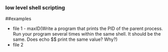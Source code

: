 ### low level shell scripting
##examples
* file 1 - maxID(Write a program that prints the PID of the parent process. Run your program several times within the same shell. It should be the same. Does echo $$ print the same value? Why?)
* file 2 